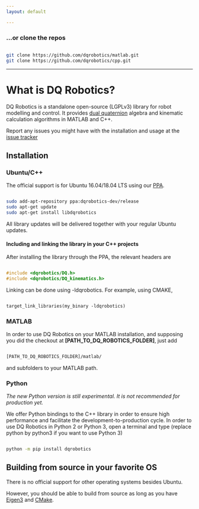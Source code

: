 ```yaml
---
layout: default

---
```


### …or clone the repos

```bash

git clone https://github.com/dqrobotics/matlab.git
git clone https://github.com/dqrobotics/cpp.git

```



<hr />

# What is DQ Robotics?

DQ Robotics is a standalone open-source (LGPLv3) library for robot modelling and control. It provides [dual quaternion](http://en.wikipedia.org/wiki/Dual_quaternion) algebra and kinematic calculation algorithms in MATLAB and C++.

Report any issues you might have with the installation and usage at the [issue tracker](http://sourceforge.net/p/dqrobotics/tickets/)

## Installation

### Ubuntu/C++

The official support is for Ubuntu 16.04/18.04 LTS using our [PPA](https://launchpad.net/~dqrobotics-dev/+archive/ubuntu/release).

```bash

sudo add-apt-repository ppa:dqrobotics-dev/release
sudo apt-get update
sudo apt-get install libdqrobotics

```

All library updates will be delivered together with your regular Ubuntu updates.

#### Including and linking the library in your C++ projects

After installing the library through the PPA, the relevant headers are

```cpp

#include <dqrobotics/DQ.h>
#include <dqrobotics/DQ_kinematics.h>

```

Linking can be done using -ldqrobotics. For example, using CMAKE, 

```makefile

target_link_libraries(my_binary -ldqrobotics)

```

### MATLAB

In order to use DQ Robotics on your MATLAB installation, and supposing you did the checkout at **[PATH_TO_DQ_ROBOTICS_FOLDER]**, just add

```bash

[PATH_TO_DQ_ROBOTICS_FOLDER]/matlab/

```

and subfolders to your MATLAB path.

### Python

*The new Python version is still experimental. It is not recommended for production yet.*

We offer Python bindings to the C++ library in order to ensure high performance and facilitate the development-to-production cycle. In order to use DQ Robotics in Python 2 or Python 3,  open a terminal and type (replace python by python3 if you want to use Python 3)

```bash

python -m pip install dqrobotics

```

## Building from source in your favorite OS

There is no official support for other operating systems besides Ubuntu.

However, you should be able to build from source as long as you have [Eigen3](http://eigen.tuxfamily.org/index.php?title=Main_Page) and [CMake](https://cmake.org/).
